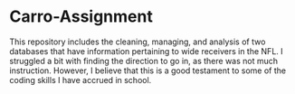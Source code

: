 # Carro-Assignment
This repository includes the cleaning, managing, and analysis of two databases that have information pertaining to wide receivers in the NFL. I struggled a bit with finding the direction to go in, as there was not much instruction. However, I believe that this is a good testament to some of the coding skills I have accrued in school.
